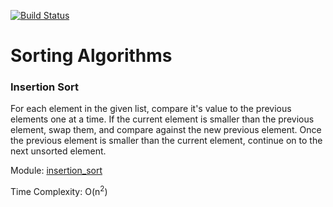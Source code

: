 [![Build Status](https://travis-ci.org/fordf/sorting-algorithms.svg?branch=insertion)](https://travis-ci.org/fordf/sorting-algorithms)

# Sorting Algorithms

### Insertion Sort
For each element in the given list, compare it's value to the previous elements one
at a time. If the current element is smaller than the previous element, swap them,
and compare against the new previous element. Once the previous element is smaller
than the current element, continue on to the next unsorted element.

Module: [insertion_sort](https://github.com/fordf/sorting-algorithms/blob/insertion/src/insertion_sort.py)

Time Complexity: O(n<sup>2</sup>)



